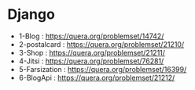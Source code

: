 # Django

* 1-Blog : https://quera.org/problemset/14742/
* 2-postalcard : https://quera.org/problemset/21210/
* 3-Shop : https://quera.org/problemset/21211/
* 4-Jitsi : https://quera.org/problemset/76281/
* 5-Farsization : https://quera.org/problemset/16399/
* 6-BlogApi : https://quera.org/problemset/21212/
